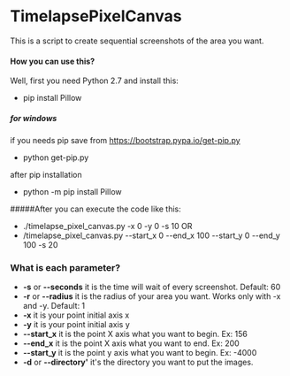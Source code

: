 # TimelapsePixelCanvas

This is a script to create sequential screenshots of the area you want.
#### How you can use this?

Well, first you need Python 2.7 and install this:
* pip install Pillow

##### for windows
if you needs pip 
save from https://bootstrap.pypa.io/get-pip.py
* python get-pip.py

after pip installation

* python -m pip install Pillow

#####After you can execute the code like this:

* ./timelapse_pixel_canvas.py -x 0 -y 0 -s 10
OR
* /timelapse_pixel_canvas.py --start_x 0 --end_x 100 --start_y 0 --end_y 100 -s 20

### What is each parameter? 

* **-s** or **--seconds** it is the time will wait of every screenshot. Default: 60
* **-r** or **--radius** it is the radius of your area you want. Works only with -x and -y. Default: 1
* **-x** it is your point initial axis x
* **-y** it is your point initial axis y
* **--start_x** it is the point X axis what you want to begin. Ex: 156
* **--end_x** it is the point X axis what you want to end. Ex: 200
* **--start_y** it is the point y axis what you want to begin. Ex: -4000
* **-d** or **--directory'** it's the directory you want to put the images.
